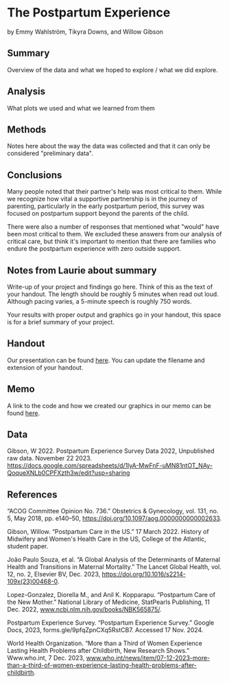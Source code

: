 The Postpartum Experience
================
by Emmy Wahlström, Tikyra Downs, and Willow Gibson

## Summary

Overview of the data and what we hoped to explore / what we did explore.


## Analysis

What plots we used and what we learned from them

## Methods

Notes here about the way the data was collected and that it can only be considered "preliminary data".

## Conclusions

Many people noted that their partner's help was most critical to them. While we recognize how vital a supportive partnership is in the journey of parenting, particularly in the early postpartum period, this survey was focused on postpartum support beyond the parents of the child.

There were also a number of responses that mentioned what "would" have been most critical to them. We excluded these answers from our analysis of critical care, but think it's important to mention that there are families who endure the postpartum experience with zero outside support.

## Notes from Laurie about summary
Write-up of your project and findings go here. Think of this as the text
of your handout. The length should be roughly 5 minutes when read
out loud. Although pacing varies, a 5-minute speech is roughly 750
words. 

Your results with proper output and
graphics go in your handout, this space is for a brief summary of
your project.

## Handout

Our presentation can be found [here](handout/handout.pdf). You can update the filename and extension of your handout.

## Memo

A link to the code and how we created our graphics in our memo can be found [here](memo/memo.html).

## Data

Gibson, W 2022. Postpartum Experience Survey Data 2022, Unpublished raw data. November 22 2023. https://docs.google.com/spreadsheets/d/1lyA-MwFnF-uMN81ntOT_NAy-QoqueXNLb0CPFXzth3w/edit?usp=sharing

## References

“ACOG Committee Opinion No. 736.” Obstetrics & Gynecology, vol. 131, no. 5, May 2018, pp.
    e140–50, https://doi.org/10.1097/aog.0000000000002633.

Gibson, Willow. “Postpartum Care in the US.” 17 March 2022. History of Midwifery and Women's
    Health Care in the US, College of the Atlantic, student paper.

João Paulo Souza, et al. “A Global Analysis of the Determinants of Maternal Health and
    Transitions in Maternal Mortality.” The Lancet Global Health, vol. 12, no. 2, Elsevier
    BV, Dec. 2023, https://doi.org/10.1016/s2214-109x(23)00468-0.

Lopez-Gonzalez, Diorella M., and Anil K. Kopparapu. “Postpartum Care of the New Mother.”
   National Library of Medicine, StatPearls Publishing, 11 Dec. 2022,
   www.ncbi.nlm.nih.gov/books/NBK565875/.

Postpartum Experience Survey. “Postpartum Experience Survey.” Google Docs, 2023, forms.gle/9pfqZpnCXq5RstCB7. Accessed 17 Nov. 2024.

World Health Organization. “More than a Third of Women Experience Lasting Health Problems
    after Childbirth, New Research Shows.” Www.who.int, 7 Dec. 2023,
    www.who.int/news/item/07-12-2023-more-than-a-third-of-women-experience-lasting-health-problems-after-childbirth.

